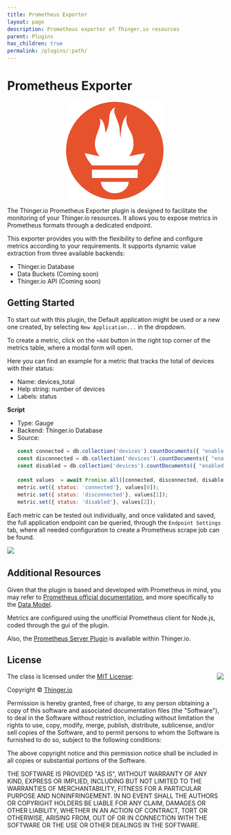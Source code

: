 ```yaml
---
title: Prometheus Exporter
layout: page
description: Prometheus exporter of Thinger.io resources
parent: Plugins
has_children: true
permalink: /plugins/:path/
---
```


# Prometheus Exporter

<p align="center">
  <img alt="Prometheus logo" src="https://raw.githubusercontent.com/prometheus/prometheus/main/documentation/images/prometheus-logo.svg">
</p>

The Thinger.io Prometheus Exporter plugin is designed to facilitate the monitoring of your Thinger.io resources. It allows you to expose metrics in Prometheus formats through a dedicated endpoint.

This exporter provides you with the flexibility to define and configure metrics according to your requirements. It supports dynamic value extraction from three available backends:

- Thinger.io Database
- Data Buckets (Coming soon)
- Thinger.io API (Coming soon)

## Getting Started

To start out with this plugin, the Default application might be used or a new one created, by selecting `New Application...` in the dropdown.

To create a metric, click on the `+Add` button in the right top corner of the metrics table, where a modal form will open.

Here you can find an example for a metric that tracks the total of devices with their status:

- Name: devices\_total
- Help string: number of devices
- Labels: status

**Script**
- Type: Gauge
- Backend: Thinger.io Database
- Source:
  ```js
  const connected = db.collection('devices').countDocuments({ "enabled": true, "connection.active": { "$eq": true }});
  const disconnected = db.collection('devices').countDocuments({ "enabled": true, "connection.active": { "$eq": false }});
  const disabled = db.collection('devices').countDocuments({ "enabled": false});

  const values  = await Promise.all([connected, disconnected, disabled]);
  metric.set({ status: 'connected'}, values[0]);
  metric.set({ status: 'disconnected'}, values[1]);
  metric.set({ status: 'disabled'}, values[2]);
  ```

Each metric can be tested out individually, and once validated and saved, the full application endpoint can be queried, through the `Endpoint Settings` tab, where all needed configuration to create a Prometheus scrape job can be found.

<img src="https://marketplace.thinger.io/prometheus-exporter/assets/prometheus-exporter.png" width="1024px">

## Additional Resources

Given that the plugin is based and developed with Prometheus in mind, you may refer to [Prometheus official documentation](https://prometheus.io/docs/introduction/overview/), and more specifically to the [Data Model](https://prometheus.io/docs/concepts/data_model/).

Metrics are configured using the unofficial Prometheus client for Node.js, coded through the gui of the plugin.

Also, the [Prometheus Server Plugin](https://marketplace.thinger.io/plugins/prometheus) is available within Thinger.io.

## License

<img align="right" src="https://opensource.org/trademarks/opensource/OSI-Approved-License-100x137.png">

The class is licensed under the [MIT License](http://opensource.org/licenses/MIT):

Copyright &copy; [Thinger.io](http://thinger.io)

Permission is hereby granted, free of charge, to any person obtaining a copy of this software and associated documentation files (the "Software"), to deal in the Software without restriction, including without limitation the rights to use, copy, modify, merge, publish, distribute, sublicense, and/or sell copies of the Software, and to permit persons to whom the Software is furnished to do so, subject to the following conditions:

The above copyright notice and this permission notice shall be included in all copies or substantial portions of the Software.

THE SOFTWARE IS PROVIDED "AS IS", WITHOUT WARRANTY OF ANY KIND, EXPRESS OR IMPLIED, INCLUDING BUT NOT LIMITED TO THE WARRANTIES OF MERCHANTABILITY, FITNESS FOR A PARTICULAR PURPOSE AND NONINFRINGEMENT. IN NO EVENT SHALL THE AUTHORS OR COPYRIGHT HOLDERS BE LIABLE FOR ANY CLAIM, DAMAGES OR OTHER LIABILITY, WHETHER IN AN ACTION OF CONTRACT, TORT OR OTHERWISE, ARISING FROM, OUT OF OR IN CONNECTION WITH THE SOFTWARE OR THE USE OR OTHER DEALINGS IN THE SOFTWARE.

